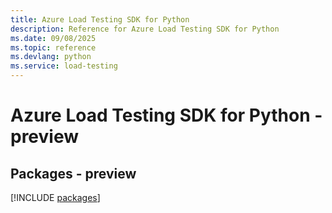 ```yaml
---
title: Azure Load Testing SDK for Python
description: Reference for Azure Load Testing SDK for Python
ms.date: 09/08/2025
ms.topic: reference
ms.devlang: python
ms.service: load-testing
---
```

# Azure Load Testing SDK for Python - preview
## Packages - preview
[!INCLUDE [packages](load-testing-index.md)]